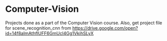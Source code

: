 # Computer-Vision
Projects done as a part of the Computer Vision course.
Also, get project file for scene_recognition_cnn from https://drive.google.com/open?id=14f8aImAthflUFF6GmUcl4Gg1VkihSLyX